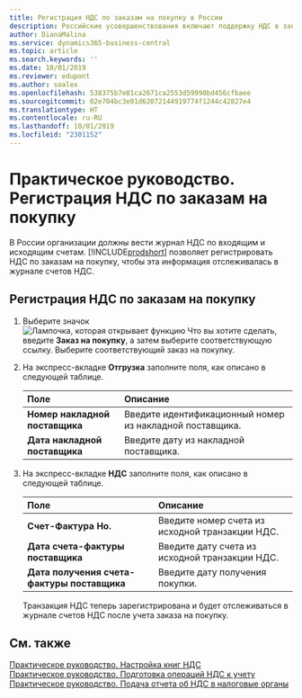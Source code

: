 ```yaml
---
title: Регистрация НДС по заказам на покупку в России
description: Российские усовершенствования включают поддержку НДС в заказах на покупку.
author: DianaMalina
ms.service: dynamics365-business-central
ms.topic: article
ms.search.keywords: ''
ms.date: 10/01/2019
ms.reviewer: edupont
ms.author: soalex
ms.openlocfilehash: 538375b7e81ca2671ca2553d59990bd456cfbaee
ms.sourcegitcommit: 02e704bc3e01d62072144919774f1244c42827e4
ms.translationtype: HT
ms.contentlocale: ru-RU
ms.lasthandoff: 10/01/2019
ms.locfileid: "2301152"
---
```

# <a name="how-to-register-vat-on-purchase-orders"></a>Практическое руководство. Регистрация НДС по заказам на покупку

В России организации должны вести журнал НДС по входящим и исходящим счетам. [!INCLUDE[prodshort](../../includes/prodshort.md)] позволяет регистрировать НДС по заказам на покупку, чтобы эта информация отслеживалась в журнале счетов НДС.

## <a name="to-register-vat-on-a-purchase-order"></a>Регистрация НДС по заказам на покупку

1. Выберите значок ![Лампочка, которая открывает функцию Что вы хотите сделать](../../media/ui-search/search_small.png "Что вы хотите сделать"), введите **Заказ на покупку**, а затем выберите соответствующую ссылку. Выберите соответствующий заказ на покупку.

2. На экспресс-вкладке **Отгрузка** заполните поля, как описано в следующей таблице.

   | Поле                    | Описание                                              |
   | :----------------------- | :------------------------------------------------------- |
   | **Номер накладной поставщика**  | Введите идентификационный номер из накладной поставщика. |
   | **Дата накладной поставщика** | Введите дату из накладной поставщика.                  |

3. На экспресс-вкладке **НДС** заполните поля, как описано в следующей таблице.

   | Поле                            | Описание                                                 |
   | :------------------------------- | :---------------------------------------------------------- |
   | **Счет-Фактура Но.**       | Введите номер счета из исходной транзакции НДС. |
   | **Дата счета-фактуры поставщика**      | Введите дату счета из исходной транзакции НДС.   |
   | **Дата получения счета-фактуры поставщика** | Введите дату получения покупки.              |

   Транзакция НДС теперь зарегистрирована и будет отслеживаться в журнале счетов НДС после учета заказа на покупку.

## <a name="see-also"></a>См. также

[Практическое руководство. Настройка книг НДС](How-to-Set-Up-VAT-Ledgers.md)  
[Практическое руководство. Подготовка операций НДС к учету](How-to-Prepare-VAT-Entries-for-Posting.md)  
[Практическое руководство. Подача отчета об НДС в налоговые органы](../../finance-how-report-vat.md)  
